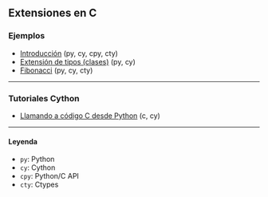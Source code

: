 ## Extensiones en C

### Ejemplos
- [Introducción](https://github.com/mondeja/fullstack/tree/master/backend/src/022-extensiones_en_c/ejemplos/001-intro) (py, cy, cpy, cty)
- [Extensión de tipos (clases)](https://github.com/mondeja/fullstack/tree/master/backend/src/022-extensiones_en_c/ejemplos/002-extension_de_tipos) (py, cy)
- [Fibonacci](https://github.com/mondeja/fullstack/tree/master/backend/src/022-extensiones_en_c/ejemplos/003-fibonacci) (py, cy, cty)

_______________________________

### Tutoriales Cython
- [Llamando a código C desde Python](https://github.com/mondeja/fullstack/tree/master/backend/src/022-extensiones_en_c/cy_tutorials/c_from_py) (c, cy)

_______________________________

#### Leyenda
- `py`: Python
- `cy`: Cython
- `cpy`: Python/C API
- `cty`: Ctypes
